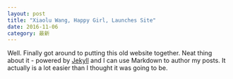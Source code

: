 ```yaml
---
layout: post
title: "Xiaolu Wang, Happy Girl, Launches Site"
date: 2016-11-06
category: 最新
---
```


Well. Finally got around to putting this old website together. Neat thing about it - powered by [Jekyll](http://jekyllrb.com) and I can use Markdown to author my posts. It actually is a lot easier than I thought it was going to be.

